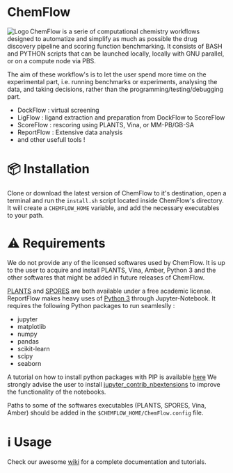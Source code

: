 # ChemFlow
<img src="https://user-images.githubusercontent.com/27850535/29497661-3bddc6d8-85ec-11e7-8c4e-e03d4729d1e1.png" alt="Logo" align="left"/>ChemFlow is a serie of computational chemistry workflows designed to automatize and simplify as much as possible the drug discovery pipeline and scoring function benchmarking. It consists of BASH and PYTHON scripts that can be launched locally, locally with GNU parallel, or on a compute node via PBS.

The aim of these workflow's is to let the user spend more time on the experimental part, i.e. running benchmarks or experiments, analysing the data, and taking decisions, rather than the programming/testing/debugging part.
* DockFlow : virtual screening
* LigFlow : ligand extraction and preparation from DockFlow to ScoreFlow
* ScoreFlow : rescoring using PLANTS, Vina, or MM-PB/GB-SA
* ReportFlow : Extensive data analysis
* and other usefull tools !


# :package: Installation

Clone or download the latest version of ChemFlow to it's destination, open a terminal and run the `install.sh` script located inside ChemFlow's directory. It will create a `CHEMFLOW_HOME` variable, and add the necessary executables to your path.


# :warning: Requirements

We do not provide any of the licensed softwares used by ChemFlow. It is up to the user to acquire and install PLANTS, Vina, Amber, Python 3 and the other softwares that might be added in future releases of ChemFlow.

[PLANTS](http://www.uni-tuebingen.de/fakultaeten/mathematisch-naturwissenschaftliche-fakultaet/fachbereiche/pharmazie-und-biochemie/pharmazie/pharmazeutische-chemie/pd-dr-t-exner/research/plants.html) and [SPORES](http://www.mnf.uni-tuebingen.de/fachbereiche/pharmazie-und-biochemie/pharmazie/pharmazeutische-chemie/pd-dr-t-exner/research/spores.html) are both available under a free academic license.
ReportFlow makes heavy uses of [Python 3](https://www.python.org/) through Jupyter-Notebook. It requires the following Python packages to run seamleslly :
* jupyter
* matplotlib
* numpy
* pandas
* scikit-learn
* scipy
* seaborn

A tutorial on how to install python packages with PIP is available [here](https://pip.pypa.io/en/stable/installing/)
We strongly advise the user to install [jupyter_contrib_nbextensions](https://github.com/ipython-contrib/jupyter_contrib_nbextensions) to improve the functionality of the notebooks. 

Paths to some of the softwares executables (PLANTS, SPORES, Vina, Amber) should be added in the `$CHEMFLOW_HOME/ChemFlow.config` file.

# :information_source: Usage

Check our awesome [wiki](https://github.com/IFMlab/ChemFlow/wiki) for a complete documentation and tutorials.
